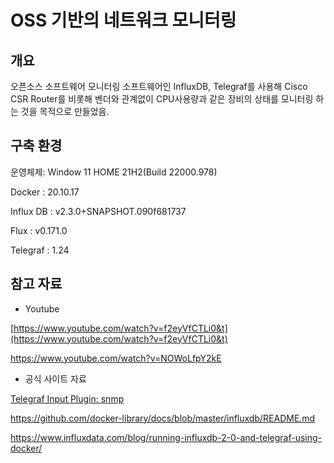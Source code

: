 # OSS 기반의 네트워크 모니터링

##  개요
오픈소스 소프트웨어 모니터링 소프트웨어인 InfluxDB, Telegraf를 사용해 Cisco CSR Router를 비롯해 벤더와 관계없이 CPU사용량과 같은 장비의 상태를 모니터링 하는 것을 목적으로 만들었음.


## 구축 환경
운영체제: Window 11 HOME 21H2(Build 22000.978)

Docker : 20.10.17

Influx DB : v2.3.0+SNAPSHOT.090f681737

Flux : v0.171.0

Telegraf : 1.24

## 참고 자료

 - Youtube

[https://www.youtube.com/watch?v=f2eyVfCTLi0&t](https://www.youtube.com/watch?v=f2eyVfCTLi0&t)

https://www.youtube.com/watch?v=NOWoLfpY2kE


 - 공식 사이트 자료
 
[Telegraf Input Plugin: snmp](https://github.com/influxdata/telegraf/tree/release-1.23/plugins/inputs/snmp)

https://github.com/docker-library/docs/blob/master/influxdb/README.md

https://www.influxdata.com/blog/running-influxdb-2-0-and-telegraf-using-docker/
